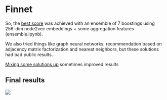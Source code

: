 # Finnet

So, the  [best score]([https://github.com/not-solemn-leader/finnet/blob/master/ensembling.ipynb](https://github.com/not-solemn-leader/finnet/blob/master/ensembling.ipynb)) was achieved with an ensemble of 7 boostings using 256-dim node2vec embeddings + some aggregation features (ensemble.ipynb).

We also tried things like graph neural networks, recommendation based on adjacency matrix factorization and nearest neighbors, but these solutions had bad public results.

[Mixing some solutions up](https://github.com/not-solemn-leader/finnet/blob/master/bloodmixing.ipynb](https://github.com/not-solemn-leader/finnet/blob/master/bloodmixing.ipynb)) sometimes improved results

## Final results
![](https://sun9-32.userapi.com/c813024/v813024169/c7c6c/SwXHs82bUxU.jpg)
